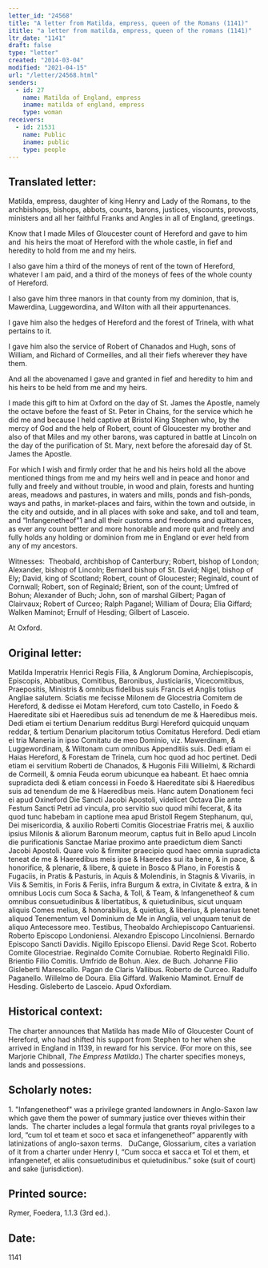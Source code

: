 ```yaml
---
letter_id: "24568"
title: "A letter from Matilda, empress, queen of the Romans (1141)"
ititle: "a letter from matilda, empress, queen of the romans (1141)"
ltr_date: "1141"
draft: false
type: "letter"
created: "2014-03-04"
modified: "2021-04-15"
url: "/letter/24568.html"
senders:
  - id: 27
    name: Matilda of England, empress
    iname: matilda of england, empress
    type: woman
receivers:
  - id: 21531
    name: Public
    iname: public
    type: people
---
```

<h2> Translated letter:</h2><p>Matilda, empress, daughter of king Henry and Lady of the Romans, to the archbishops, bishops, abbots, counts, barons, justices, viscounts, provosts, ministers and all her faithful Franks and Angles in all of England, greetings.</p><p>Know that I made Miles of Gloucester count of Hereford and gave to him and&nbsp; his heirs the moat of Hereford with the whole castle, in fief and heredity to hold from me and my heirs.</p><p>I also gave him a third of the moneys of rent of the town of Hereford, whatever I am paid, and a third of the moneys of fees of the whole county of Hereford.</p><p>I also gave him three manors in that county from my dominion, that is, Mawerdina, Luggewordina, and Wilton with all their appurtenances.</p><p>I gave him also the hedges of Hereford and the forest of Trinela, with what pertains to it.</p><p>I gave him also the service of Robert of Chanados and Hugh, sons of William, and Richard of Cormeilles, and all their fiefs wherever they have them.</p><p>And all the abovenamed I gave and granted in fief and heredity to him and his heirs to be held from me and my heirs.</p><p>I made this gift to him at Oxford on the day of St. James the Apostle, namely the octave before the feast of St. Peter in Chains, for the service which he did me and because I held captive at Bristol King Stephen who, by the mercy of God and the help of Robert, count of Gloucester my brother and also of that Miles and my other barons, was captured in battle at Lincoln on the day of the purification of St. Mary, next before the aforesaid day of St. James the Apostle.</p><p>For which I wish and firmly order that he and his heirs hold all the above mentioned things from me and my heirs well and in peace and honor and fully and freely and without trouble, in wood and plain, forests and hunting areas, meadows and pastures, in waters and mills, ponds and fish-ponds, ways and paths, in market-places and fairs, within the town and outside, in the city and outside, and in all places with soke and sake, and toll and team, and “Infangenetheof”1 and all their customs and freedoms and quittances, as ever any count better and more honorable and more quit and freely and fully holds any holding or dominion from me in England or ever held from any of my ancestors.</p><p>Witnesses:&nbsp; Theobald, archbishop of Canterbury; Robert, bishop of London; Alexander, bishop of Lincoln; Bernard bishop of St. David; Nigel, bishop of Ely; David, king of Scotland; Robert, count of Gloucester; Reginald, count of Cornwall; Robert, son of Reginald; Brient, son of the count; Umfred of Bohun; Alexander of Buch; John, son of marshal Gilbert; Pagan of Clairvaux; Robert of Curceo; Ralph Paganel; William of Doura; Elia Giffard; Walken Maminot; Ernulf of Hesding; Gilbert of Lasceio.</p><p>At Oxford.</p><h2 class="mt-4"> Original letter:</h2>Matilda Imperatrix Henrici Regis Filia, & Anglorum Domina, Archiepiscopis, Episcopis, Abbatibus, Comitibus, Baronibus, Justiciariis, Vicecomitibus, Praepositis, Ministris & omnibus fidelibus suis Francis et Anglis totius Angliae salutem.
Sciatis me fecisse Milonem de Glocestria Comitem de Hereford, & dedisse ei Motam Hereford, cum toto Castello, in Foedo & Haereditate sibi et Haeredibus suis ad tenendum de me & Haeredibus meis.
Dedi etiam ei tertium Denarium redditus Burgi Hereford quicquid unquam reddar, & tertium Denarium placitorum totius Comitatus Hereford.
Dedi etiam ei tria Maneria in ipso Comitatu de meo Dominio, viz. Mawerdinam, & Luggewordinam, & Wiltonam cum omnibus Appenditiis suis.
Dedi etiam ei Haias Hereford, & Forestam de Trinela, cum hoc quod ad hoc pertinet.
Dedi etiam ei servitium Roberti de Chanados, & Hugonis Filii Willielmi, & Richardi de Cormeill, & omnia Feuda eorum ubicunque ea habeant.
Et haec omnia supradicta dedi & etiam concessi in Foedo & Haereditate sibi & Haeredibus suis ad tenendum de me &  Haeredibus meis.
Hanc autem Donationem feci ei apud Oxineford Die Sancti Jacobi Apostoli, videlicet Octava Die ante Festum Sancti Petri ad vincula, pro servitio suo quod mihi fecerat, & ita quod tunc habebam in captione mea apud Bristoll Regem Stephanum, qui, Dei misericordia, & auxilio Roberti Comitis Glocestriae Fratris mei, & auxilio ipsius Milonis & aliorum Baronum meorum, captus fuit in Bello apud Lincoln die purificationis Sanctae Mariae proximo ante praedictum diem Sancti Jacobi Apostoli.
Quare volo & firmiter praecipio quod haec omnia supradicta teneat de me & Haeredibus meis ipse & Haeredes sui ita bene, & in pace, & honorifice, & plenarie, & libere, & quiete in Bosco & Plano, in Forestis & Fugaciis, in Pratis & Pasturis, in Aquis & Molendinis, in Stagnis & Vivariis, in Viis & Semitis, in Foris & Feriis, infra Burgum & extra, in Civitate & extra, & in omnibus Locis cum Soca & Sacha, & Toll, & Team, & Infangenetheof & cum omnibus consuetudinibus & libertatibus, & quietudinibus, sicut unquam aliquis Comes melius, & honorabilius, & quietius, & liberius, & plenarius tenet aliquod Tenementum vel Dominium de Me in Anglia, vel unquam tenuit de aliquo Antecessore meo.
Testibus,
Theobaldo Archiepiscopo Cantuariensi.
Roberto Episcopo Londoniensi.
Alexandro Episcopo Lincolniensi.
Bernardo Episcopo Sancti Davidis.
Nigillo Episcopo Eliensi.
David Rege Scot.
Roberto Comite Glocestriae.
Reginaldo Comite Cornubiae.
Roberto Reginaldi Filio.
Brientio Filio Comitis.
Umfrido de Bohun.
Alex. de Buch.
Johanne Filio Gisleberti Marescallo.
Pagan de Claris Vallibus.
Roberto de Curceo.
Radulfo Paganello.
Willelmo de Doura.
Elia Giffard.
Walkenio Maminot.
Ernulf de Hesding.
Gisleberto de Lasceio.
Apud Oxfordiam.
<h2 class="mt-4"> Historical context:</h2><p>The charter announces that Matilda has made Milo of Gloucester Count of Hereford, who had shifted his support from Stephen to her when she arrived in England in 1139, in reward for his service. (For more on this, see Marjorie Chibnall, <em>The Empress Matilda</em>.) The charter specifies moneys, lands and possessions.</p><h2 class="mt-4"> Scholarly notes:</h2><p>1. "Infangenetheof" was a privilege granted landowners in Anglo-Saxon law which gave them the power of summary justice over thieves within their lands.&nbsp; T<span>he charter includes a legal formula that grants royal privileges to a lord, “cum tol et team et soco et saca et infangenetheof” apparently with latinizations of anglo-saxon terms.&nbsp; &nbsp;DuCange, Glossarium, cites a variation of it from a charter under Henry I, “Cum socca et sacca et Tol et them, et infangenetef, et aliis consuetudinibus et quietudinibus.”&nbsp;</span><span>soke (suit of court) and sake (jurisdiction).&nbsp;</span></p><h2 class="mt-4"> Printed source:</h2>Rymer, Foedera, 1.1.3 (3rd ed.).
<h2 class="mt-4"> Date:</h2>1141